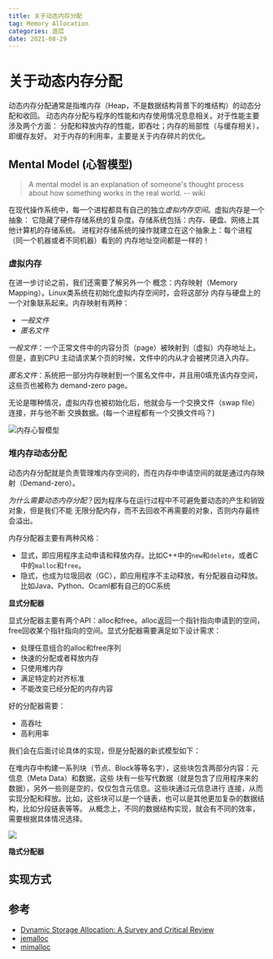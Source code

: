 ```yaml
---
title: 关于动态内存分配
tag: Memory Allocation
categories: 底层
date: 2021-08-29
---
```


# 关于动态内存分配

动态内存分配通常是指堆内存（Heap，不是数据结构背景下的堆结构）的动态分配和收回。
动态内存分配与程序的性能和内存使用情况息息相关。对于性能主要涉及两个方面：
分配和释放内存的性能，即吞吐；内存的局部性（与缓存相关），即缓存友好。
对于内存的利用率，主要是关于内存碎片的优化。

## Mental Model (心智模型)

> A mental model is an explanation of someone's thought process 
> about how something works in the real world.
> -- wiki

在现代操作系统中，每一个进程都具有自己的独立*虚拟内存空间*。虚拟内存是一个抽象：
它隐藏了硬件存储系统的复杂度。存储系统包括：内存、硬盘、网络上其他计算机的存储系统。
进程对存储系统的操作就建立在这个抽象上：每个进程（同一个机器或者不同机器）看到的
内存地址空间都是一样的！

### 虚拟内存

在进一步讨论之前，我们还需要了解另外一个
概念：内存映射（Memory Mapping）。Linux类系统在初始化虚拟内存空间时，会将这部分
内存与硬盘上的一个对象联系起来。内存映射有两种：

- *一般文件*
- *匿名文件*

*一般文件*：一个正常文件中的内容分页（page）被映射到（虚拟）内存地址上。但是，直到CPU
主动请求某个页的时候，文件中的内从才会被拷贝进入内存。

*匿名文件*：系统把一部分内存映射到一个匿名文件中，并且用0填充该内存空间，这些页也被称为
demand-zero page。

无论是哪种情况，虚拟内存也被初始化后，他就会与一个交换文件（swap file）连接，并与他不断
交换数据。(每一个进程都有一个交换文件吗？)

![内存心智模型](https://i.imgur.com/vRpgBpw.jpg)

### 堆内存动态分配

动态内存分配就是负责管理堆内存空间的，而在内存中申请空间的就是通过内存映射（Demand-zero）。

*为什么需要动态内存分配*？因为程序与在运行过程中不可避免要动态的产生和销毁对象，但是我们不能
无限分配内存，而不去回收不再需要的对象，否则内存最终会溢出。

内存分配器主要有两种风格：

- 显式，即应用程序主动申请和释放内存。比如C++中的`new`和`delete`，或者C中的`malloc`和`free`。
- 隐式，也成为垃圾回收（GC），即应用程序不主动释放，有分配器自动释放。比如Java、Python、Ocaml都有自己的GC系统

**显式分配器**

显式分配器主要有两个API：alloc和free。alloc返回一个指针指向申请到的空间，
free回收某个指针指向的空间。显式分配器需要满足如下设计需求：

- 处理任意组合的alloc和free序列
- 快速的分配或者释放内存
- 只使用堆内存
- 满足特定的对齐标准
- 不能改变已经分配的内存内容

好的分配器需要：

- 高吞吐
- 高利用率

我们会在后面讨论具体的实现，但是分配器的新式模型如下：

在堆内存中构建一系列块（节点、Block等等名字），这些块包含两部分内容：元信息（Meta Data）和数据，这些
块有一些写代数据（就是包含了应用程序来的数据），另外一些则是空的，仅仅包含元信息。这些块通过元信息进行
连接，从而实现分配和释放。比如，这些块可以是一个链表，也可以是其他更加复杂的数据结构，比如分段链表等等。
从概念上，不同的数据结构实现，就会有不同的效率，需要根据具体情况选择。

![](https://i.imgur.com/lem9r6i.jpg)


**隐式分配器**



## 实现方式

## 参考

- [Dynamic Storage Allocation: A Survey and Critical Review](https://users.cs.northwestern.edu/~pdinda/icsclass/doc/dsa.pdf)
- [jemalloc](https://people.freebsd.org/~jasone/jemalloc/bsdcan2006/jemalloc.pdf)
- [mimalloc](https://www.microsoft.com/en-us/research/uploads/prod/2019/06/mimalloc-tr-v1.pdf)